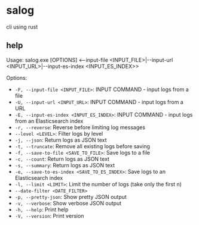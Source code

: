 # salog
cli using rust

## help
Usage: salog.exe [OPTIONS] <--input-file <INPUT_FILE>|--input-url <INPUT_URL>|--input-es-index <INPUT_ES_INDEX>>

Options:
- `-F, --input-file <INPUT_FILE>`: INPUT COMMAND - input logs from a file
- `-U, --input-url <INPUT_URL>`: INPUT COMMAND - input logs from a URL
- `-E, --input-es-index <INPUT_ES_INDEX>`: INPUT COMMAND - input logs from an Elasticsearch index
- `-r, --reverse`: Reverse before limiting log messages
- `--level <LEVEL>`: Filter logs by level
- `-j, --json`: Return logs as JSON text
- `-t, --truncate`: Remove all existing logs before saving
- `-f, --save-to-file <SAVE_TO_FILE>`: Save logs to a file
- `-c, --count`: Return logs as JSON text
- `-s, --summary`: Return logs as JSON text
- `-e, --save-to-es-index <SAVE_TO_ES_INDEX>`: Save logs to an Elasticsearch index
- `-l, --limit <LIMIT>`: Limit the number of logs (take only the first n)
- `--date-filter <DATE_FILTER>`
- `-p, --pretty-json`: Show pretty JSON output
- `-v, --verbose`: Show verbose JSON output
- `-h, --help`: Print help
- `-V, --version`: Print version
